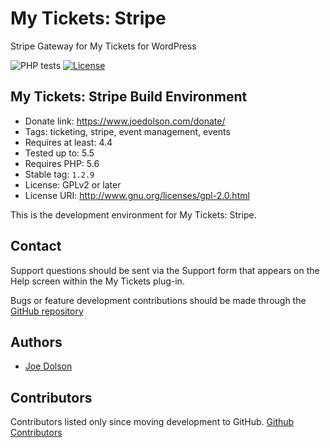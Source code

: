 # My Tickets: Stripe

Stripe Gateway for My Tickets for WordPress

![PHP tests](https://github.com/joedolson/my-tickets-stripe/workflows/PHP%20tests/badge.svg) [![License](https://img.shields.io/badge/license-GPL--2.0%2B-green.svg)](https://www.gnu.org/license/gpl-2.0.html)

## My Tickets: Stripe Build Environment

* Donate link: https://www.joedolson.com/donate/
* Tags: ticketing, stripe, event management, events
* Requires at least: 4.4
* Tested up to: 5.5
* Requires PHP: 5.6
* Stable tag: `1.2.9`
* License: GPLv2 or later
* License URI: http://www.gnu.org/licenses/gpl-2.0.html

This is the development environment for My Tickets: Stripe.

## Contact

Support questions should be sent via the Support form that appears on the Help screen within the My Tickets plug-in.

Bugs or feature development contributions should be made through the [GitHub repository](https://github.com/joedolson/my-tickets-stripe/issues)

## Authors

* [Joe Dolson](https://www.joedolson.com)

## Contributors

Contributors listed only since moving development to GitHub. [Github Contributors](https://github.com/joedolson/my-tickets-stripe/graphs/contributors)

